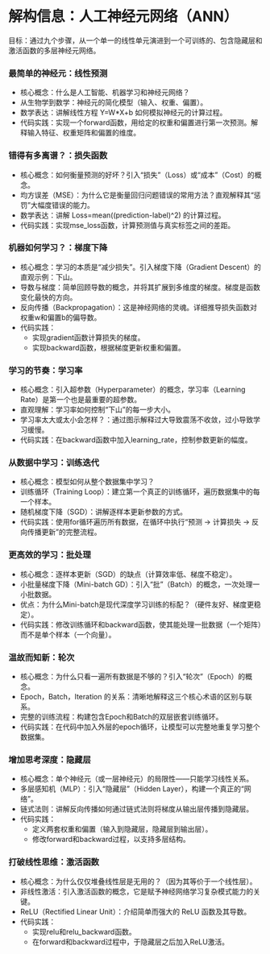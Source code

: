 # 解构信息：人工神经元网络（ANN）

目标：通过九个步骤，从一个单一的线性单元演进到一个可训练的、包含隐藏层和激活函数的多层神经元网络。

### 最简单的神经元：线性预测

* 核心概念：什么是人工智能、机器学习和神经元网络？
* 从生物学到数学：神经元的简化模型（输入、权重、偏置）。
* 数学表达：讲解线性方程 Y=W*X+b 如何模拟神经元的计算过程。
* 代码实践：实现一个forward函数，用给定的权重和偏置进行第一次预测。解释输入特征、权重矩阵和偏置的维度。

### 错得有多离谱？：损失函数

* 核心概念：如何衡量预测的好坏？引入“损失”（Loss）或“成本”（Cost）的概念。
* 均方误差（MSE）：为什么它是衡量回归问题错误的常用方法？直观解释其“惩罚”大幅度错误的能力。
* 数学表达：讲解 Loss=mean((prediction-label)^2) 的计算过程。
* 代码实践：实现mse_loss函数，计算预测值与真实标签之间的差距。

### 机器如何学习？：梯度下降

* 核心概念：学习的本质是“减少损失”。引入梯度下降（Gradient Descent）的直观示例：下山。
* 导数与梯度：简单回顾导数的概念，并将其扩展到多维度的梯度。梯度是函数变化最快的方向。
* 反向传播（Backpropagation）：这是神经网络的灵魂。详细推导损失函数对权重w和偏置b的偏导数。
* 代码实践：
  * 实现gradient函数计算损失的梯度。
  * 实现backward函数，根据梯度更新权重和偏置。

### 学习的节奏：学习率

* 核心概念：引入超参数（Hyperparameter）的概念，学习率（Learning Rate）是第一个也是最重要的超参数。
* 直观理解：学习率如何控制“下山”的每一步大小。
* 学习率太大或太小会怎样？：通过图示解释过大导致震荡不收敛，过小导致学习缓慢。
* 代码实践：在backward函数中加入learning_rate，控制参数更新的幅度。

### 从数据中学习：训练迭代

* 核心概念：模型如何从整个数据集中学习？
* 训练循环（Training Loop）：建立第一个真正的训练循环，遍历数据集中的每一个样本。
* 随机梯度下降（SGD）：讲解逐样本更新参数的方式。
* 代码实践：使用for循环遍历所有数据，在循环中执行“预测 -> 计算损失 -> 反向传播更新”的完整流程。

### 更高效的学习：批处理

* 核心概念：逐样本更新（SGD）的缺点（计算效率低、梯度不稳定）。
* 小批量梯度下降（Mini-batch GD）：引入“批”（Batch）的概念，一次处理一小批数据。
* 优点：为什么Mini-batch是现代深度学习训练的标配？（硬件友好、梯度更稳定）。
* 代码实践：修改训练循环和backward函数，使其能处理一批数据（一个矩阵）而不是单个样本（一个向量）。

### 温故而知新：轮次

* 核心概念：为什么只看一遍所有数据是不够的？引入“轮次”（Epoch）的概念。
* Epoch，Batch，Iteration 的关系：清晰地解释这三个核心术语的区别与联系。
* 完整的训练流程：构建包含Epoch和Batch的双层嵌套训练循环。
* 代码实践：在代码中加入外层的epoch循环，让模型可以完整地重复学习整个数据集。

### 增加思考深度：隐藏层

* 核心概念：单个神经元（或一层神经元）的局限性——只能学习线性关系。
* 多层感知机（MLP）：引入“隐藏层”（Hidden Layer），构建一个真正的“网络”。
* 链式法则：讲解反向传播如何通过链式法则将梯度从输出层传播到隐藏层。
* 代码实践：
  * 定义两套权重和偏置（输入到隐藏层，隐藏层到输出层）。
  * 修改forward和backward过程，以支持多层结构。

### 打破线性思维：激活函数

* 核心概念：为什么仅仅堆叠线性层是无用的？（因为其等价于一个线性层）。
* 非线性激活：引入激活函数的概念，它是赋予神经网络学习复杂模式能力的关键。
* ReLU（Rectified Linear Unit）：介绍简单而强大的 ReLU 函数及其导数。
* 代码实践：
  * 实现relu和relu_backward函数。
  * 在forward和backward过程中，于隐藏层之后加入ReLU激活。